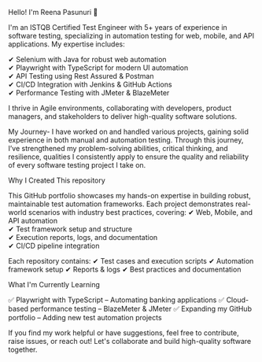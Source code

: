 Hello! I'm Reena Pasunuri 👋

I'm an ISTQB Certified Test Engineer with 5+ years of experience in software testing, specializing in automation testing for web, mobile, and API applications. My expertise includes:

✔ Selenium with Java for robust web automation  
✔ Playwright with TypeScript for modern UI automation  
✔ API Testing using Rest Assured & Postman  
✔ CI/CD Integration with Jenkins & GitHub Actions  
✔ Performance Testing with JMeter & BlazeMeter

I thrive in Agile environments, collaborating with developers, product managers, and stakeholders to deliver high-quality software solutions.


My Journey- 
I have worked on and handled various projects, gaining solid experience in both manual and automation testing. Through this journey, I’ve strengthened my problem-solving abilities, critical thinking, and resilience, qualities I consistently apply to ensure the quality and reliability of every software testing project I take on.


Why I Created This repository

This GitHub portfolio showcases my hands-on expertise in building robust, maintainable test automation frameworks. Each project demonstrates real-world scenarios with industry best practices, covering:
✔ Web, Mobile, and API automation  
✔ Test framework setup and structure  
✔ Execution reports, logs, and documentation  
✔ CI/CD pipeline integration  


Each repository contains:
✔ Test cases and execution scripts
✔ Automation framework setup
✔ Reports & logs
✔ Best practices and documentation

What I'm Currently Learning

✅ Playwright with TypeScript – Automating banking applications
✅ Cloud-based performance testing – BlazeMeter & JMeter
✅ Expanding my GitHub portfolio – Adding new test automation projects

If you find my work helpful or have suggestions, feel free to contribute, raise issues, or reach out! 
Let's collaborate and build high-quality software together. 

